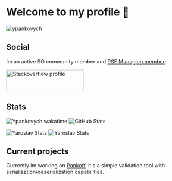 # Welcome to my profile 👋
<p align="left">
	<img src="https://komarev.com/ghpvc/?username=ypankovych&label=Visits" alt="ypankovych" />
</p>

## Social
Im an active SO community member and [PSF Managing member](https://python.org/psf/membership/#:~:text=Managing%20members%20are%20people%20who,the%20PSF's%20working%20groups%20etc.):

<a href="https://ru.stackoverflow.com/users/236727/pavel-durmanov?tab=profile"><img src="https://stackexchange.com/users/flair/10214099.png?theme=dark" width="208" height="58" alt="Stackoverflow profile" title="Stackoverflow profile"></a>

## Stats

![Ypankovych wakatime](https://github-readme-stats.vercel.app/api/wakatime?username=ypank&theme=dark)
<img alt="GitHub Stats" src="https://github-readme-stats.vercel.app/api?username=ypankovych&show_icons=true&theme=dark&hide_border=true" />
	 
![Yaroslav Stats](https://github-profile-summary-cards.vercel.app/api/cards/repos-per-language?username=ypankovych&theme=solarized_dark)
![Yaroslav Stats](https://github-profile-summary-cards.vercel.app/api/cards/most-commit-language?username=ypankovych&theme=solarized_dark)
         
## Current projects
Currently im working on [Pankoff](https://github.com/ypankovych/pankoff), it's a simple validation tool with serialization/deserialization capabilities.
<!--
**P-Alban/P-Alban** is a ✨ _special_ ✨ repository because its `README.md` (this file) appears on your GitHub profile.

Here are some ideas to get you started:

- 🔭 I’m currently working on ...
- 🌱 I’m currently learning ...
- 👯 I’m looking to collaborate on ...
- 🤔 I’m looking for help with ...
- 💬 Ask me about ...
- 📫 How to reach me: ...
- 😄 Pronouns: ...
- ⚡ Fun fact: ...
-->
 
